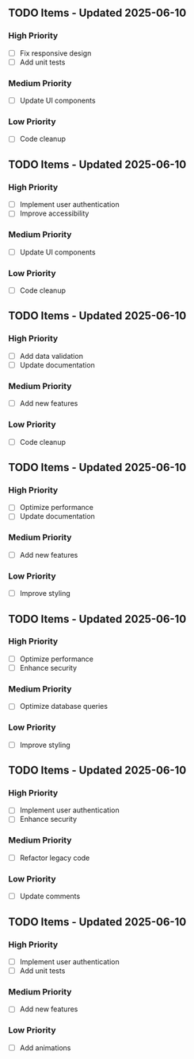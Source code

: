 
## TODO Items - Updated 2025-06-10

### High Priority
- [ ] Fix responsive design
- [ ] Add unit tests

### Medium Priority  
- [ ] Update UI components

### Low Priority
- [ ] Code cleanup

## TODO Items - Updated 2025-06-10

### High Priority
- [ ] Implement user authentication
- [ ] Improve accessibility

### Medium Priority  
- [ ] Update UI components

### Low Priority
- [ ] Code cleanup

## TODO Items - Updated 2025-06-10

### High Priority
- [ ] Add data validation
- [ ] Update documentation

### Medium Priority  
- [ ] Add new features

### Low Priority
- [ ] Code cleanup

## TODO Items - Updated 2025-06-10

### High Priority
- [ ] Optimize performance
- [ ] Update documentation

### Medium Priority  
- [ ] Add new features

### Low Priority
- [ ] Improve styling

## TODO Items - Updated 2025-06-10

### High Priority
- [ ] Optimize performance
- [ ] Enhance security

### Medium Priority  
- [ ] Optimize database queries

### Low Priority
- [ ] Improve styling

## TODO Items - Updated 2025-06-10

### High Priority
- [ ] Implement user authentication
- [ ] Enhance security

### Medium Priority  
- [ ] Refactor legacy code

### Low Priority
- [ ] Update comments

## TODO Items - Updated 2025-06-10

### High Priority
- [ ] Implement user authentication
- [ ] Add unit tests

### Medium Priority  
- [ ] Add new features

### Low Priority
- [ ] Add animations
